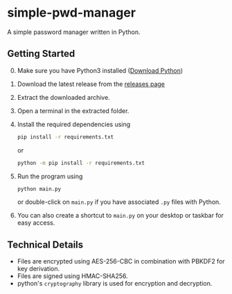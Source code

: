# simple-pwd-manager
A simple password manager written in Python.

## Getting Started
0. Make sure you have Python3 installed ([Download Python](https://www.python.org/downloads/))
1. Download the latest release from the [releases page](https://github.com/Duzzuti/simple-pwd-manager/releases/tag/v0.1)
2. Extract the downloaded archive.
3. Open a terminal in the extracted folder.
4. Install the required dependencies using <br>

    ```bash 
    pip install -r requirements.txt
    ```
    or 
    ```bash
    python -m pip install -r requirements.txt
    ```
5. Run the program using 
    ```bash 
    python main.py
    ``` 
    or double-click on `main.py` if you have associated `.py` files with Python.
6. You can also create a shortcut to `main.py` on your desktop or taskbar for easy access.

## Technical Details
- Files are encrypted using AES-256-CBC in combination with PBKDF2 for key derivation.
- Files are signed using HMAC-SHA256.
- python's `cryptography` library is used for encryption and decryption.
